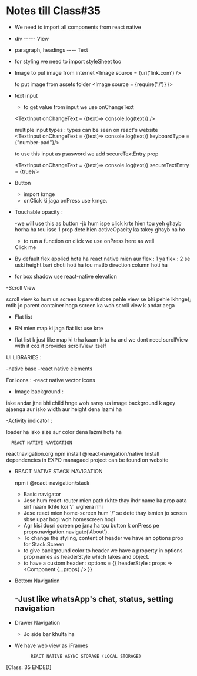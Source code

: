 ﻿# Notes till Class#35
 
 - We need to import all components from react native
- div ----- View
- paragraph, headings ---- Text
- for styling we need to import styleSheet too  
- Image 
	to put image from internet
	<Image source = {uri('link.com') />
	
	to put image from assets folder
	<Image source = {require('./')} />
	
- text input

	- to get value from input we use onChangeText
	
	<TextInput onChangeText = {(text)=> console.log(text)} />
	
	multiple input types : 
		types can be seen on react's website	
	<TextInput onChangeText = {(text)=> console.log(text)}  keyboardType = {"number-pad"}/>
	
	to use this input as psasword we add secureTextEntry prop
	
	<TextInput onChangeText = {(text)=> console.log(text)} secureTextEntry = {true}/>
	
- Button 

	- import krnge
	- onClick ki jaga onPress use krnge.  
	
- Touchable opacity : 

	-we will use this as button
	-jb hum ispe click krte hien tou yeh ghayb horha ha tou isse 1 prop dete hien activeOpacity ka takey ghayb na ho
	- to run a function on click we use onPress here as well
	
	<TouchableOpaicty activeOpacity>
		<Text> Click me <Text/>
	<TouchableOpaicty/>

- By default flex applied hota ha react native mien aur flex : 1 ya flex : 2 se uski height bari choti hoti ha tou matlb direction column hoti ha

- for box shadow use react-native elevation

-Scroll View	

scroll view ko hum us screen k parent(sbse pehle view se bhi pehle lkhnge); 
mtlb jo parent container hoga screen ka woh scroll view k andar aega

- Flat list

- RN mien map ki jaga flat list use krte

- flat list k just like map ki trha kaam krta ha and we dont need scrollView with it coz it provides scrollView itself


UI LIBRARIES : 

-native base
-react native elements

For icons :
-react native vector icons


- Image background :

iske andar jtne bhi child hnge woh sarey us image background k agey ajaenga aur isko width aur height dena lazmi ha


-Activity indicator :

loader ha isko size aur color dena lazmi hota ha

      REACT NATIVE NAVIGATION
				
reactnavigation.org
npm install @react-navigation/native
Install dependencies in EXPO managaed project can be found on website	

- REACT NATIVE STACK NAVIGATION
	
	npm i @react-navigation/stack
	- Basic navigator
	- Jese hum react-router mien path rkhte thay ihdr name ka prop aata sirf naam lkhte koi '/' wghera nhi
	- Jese react mien home-screen hum '/' se dete thay ismien jo screen sbse upar hogi woh homescreen hogi
	- Agr kisi dusri screen pe jana ha tou button k onPress pe props.navigation.navigate('About').
	- To change the styling, content of header we have an options prop for Stack.Screen
	- to give background color to header we have a property in options prop names as headerStyle which takes and object.
	- to have a custom header : 
				options = {{ headerStyle : props => <Component {...props} /> }}
	 
- Bottom Navigation 

	-Just like whatsApp's chat, status, setting navigation
	-
- Drawer Navigation

	- Jo side bar khulta ha



- We have web view as iFrames

			REACT NATIVE ASYNC STORAGE (LOCAL STORAGE)
[Class: 35 ENDED]
